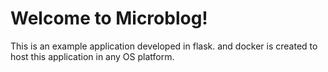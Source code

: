 # Welcome to Microblog!

This is an example application developed in flask. and docker is created to host this application in any OS platform.

